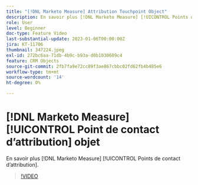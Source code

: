 ```yaml
---
title: "[!DNL Marketo Measure] Attribution Touchpoint Object"
description: En savoir plus [!DNL Marketo Measure] [!UICONTROL Points de contact d’attribution].
role: User
level: Beginner
doc-type: Feature Video
last-substantial-update: 2023-01-06T00:00:00Z
jira: KT-11706
thumbnail: 347224.jpeg
exl-id: 272bc6aa-71db-4b9c-b93a-d0b1030609c4
feature: CRM Objects
source-git-commit: 2fb7fa9e72cc89f3ae867cbbc02fd62fb4b485e6
workflow-type: tm+mt
source-wordcount: '14'
ht-degree: 0%

---
```


# [!DNL Marketo Measure] [!UICONTROL Point de contact d’attribution] objet

En savoir plus [!DNL Marketo Measure] [!UICONTROL Points de contact d’attribution].

>[!VIDEO](https://video.tv.adobe.com/v/347224/?quality=12&learn=on)
